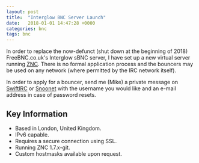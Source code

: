 ```yaml
---
layout: post
title:  "Interglow BNC Server Launch"
date:   2018-01-01 14:47:28 +0000
categories: bnc
tags: bnc
---
```


In order to replace the now-defunct (shut down at the beginning of 2018)
FreeBNC.co.uk's Interglow sBNC server, I have set up a new virtual server running
[ZNC](https://znc.in). There is no formal application process and the bouncers
may be used on any network (where permitted by the IRC network itself).

In order to apply for a bouncer, send me (Mike) a private message on
[SwiftIRC](irc://irc.swiftirc.net) or [Snoonet](irc://irc.snoonet.org) with the
username you would like and an e-mail address in case of password resets.

## Key Information

* Based in London, United Kingdom.
* IPv6 capable.
* Requires a secure connection using SSL.
* Running ZNC 1.7.x-git.
* Custom hostmasks available upon request.

